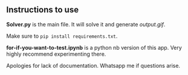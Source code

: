 ## Instructions to use

**Solver.py** is the main file. It will solve it and generate *output.gif*.

Make sure to ```pip install requirements.txt```.

**for-if-you-want-to-test.ipynb** is a python nb version of this app. Very highly recommend experimenting there.

Apologies for lack of documentation. Whatsapp me if questions arise.